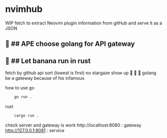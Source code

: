 # nvimhub
WIP
fetch to extract Neovim plugin information from gitHub and serve it as a JSON

## 🦍 ## APE choose golang for API gateway
## 🍌 ## Let banana run in rust

fetch by github api
sort (lowest is first)
no stargaze show up 🦍 🦍
🦍 golang be a gateway because of his infamous

how to use
go
```bash
    go run .
```
rust

```bash
    cargo run .
```
check server and gateway is work
http://localhost:8080 : gateway
http://127.0.0.1:8081 : service
